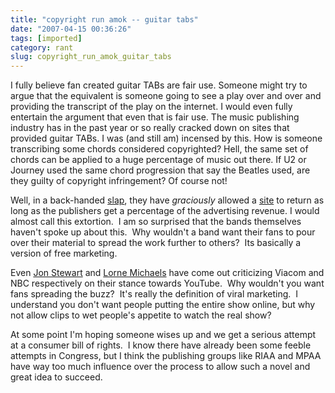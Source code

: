 ```yaml
---
title: "copyright run amok -- guitar tabs"
date: "2007-04-15 00:36:26"
tags: [imported]
category: rant
slug: copyright_run_amok_guitar_tabs
---
```

	

I fully believe fan created guitar TABs are fair use.  Someone might try to argue that the equivalent is someone going to see a play over and over and providing the transcript of the play on the internet.  I would even fully entertain the argument that even that is fair use.
The music publishing industry has in the past year or so really cracked down on sites that provided guitar TABs.  I was (and still am) incensed by this.  How is someone transcribing some chords considered copyrighted?  Hell, the same set of chords can be applied to a huge percentage of music out there.  If U2 or Journey used the same chord progression that say the Beatles used, are they guilty of copyright infringement?  Of course not!

Well, in a back-handed <a href="http://arstechnica.com/news.ars/post/20070402-legal-guitar-tabs-return-to-the-web.html">slap</a>, they have <em>graciously</em> allowed a <a href="http://www.mxtabs.net/" title="Like the insidious ">site</a> to return as long as the publishers get a percentage of the advertising revenue.  I would almost call this extortion.  I am so surprised that the bands themselves haven't spoke up about this.  Why wouldn't a band want their fans to pour over their material to spread the work further to others?  Its basically a version of free marketing.

Even <a href="http://www.techdirt.com/articles/20070323/161758.shtml">Jon Stewart</a> and <a href="http://www.observer.com/printpage.asp?iid=14565&ic=NYTV">Lorne Michaels</a> have come out criticizing Viacom and NBC respectively on their stance towards YouTube.  Why wouldn't you want fans spreading the buzz?  It's really the definition of viral marketing.  I understand you don't want people putting the entire show online, but why not allow clips to wet people's appetite to watch the real show?

At some point I'm hoping someone wises up and we get a serious attempt at a consumer bill of rights.  I know there have already been some feeble attempts in Congress, but I think the publishing groups like RIAA and MPAA have way too much influence over the process to allow such a novel and great idea to succeed.
